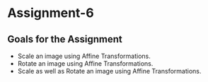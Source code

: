 # Assignment-6

## Goals for the Assignment

- Scale an image using Affine Transformations.
- Rotate an image using Affine Transformations.
- Scale as well as Rotate an image using Affine Transformations.
